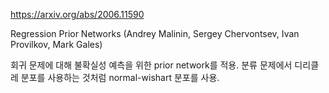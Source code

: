 https://arxiv.org/abs/2006.11590

Regression Prior Networks (Andrey Malinin, Sergey Chervontsev, Ivan Provilkov, Mark Gales)

회귀 문제에 대해 불확실성 예측을 위한 prior network를 적용. 분류 문제에서 디리클레 분포를 사용하는 것처럼 normal-wishart 분포를 사용.